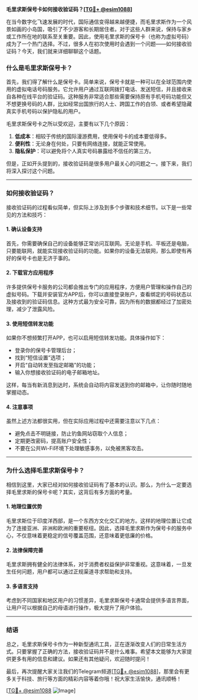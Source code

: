 **毛里求斯保号卡如何接收验证码？[[TG💪+ @esim1088](https://t.me/s/esim1088)]**

在当今数字化飞速发展的时代，国际通信变得越来越便捷，而毛里求斯作为一个风景如画的小岛国，吸引了不少游客和长期居住者。对于这些人群来说，保持与家乡或工作所在地的联系至关重要。因此，使用毛里求斯的保号卡（也称为虚拟号码）成为了一个热门选择。不过，很多人在初次使用时会遇到一个问题——如何接收验证码？今天，我们就来详细聊聊这个话题。

### 什么是毛里求斯保号卡？

首先，我们得了解什么是保号卡。简单来说，保号卡就是一种可以在全球范围内使用的虚拟电话号码服务。它允许用户通过互联网拨打电话、发送短信，并且接收来自各种在线平台的验证码。这种服务非常适合那些需要保持原有手机号码功能但又不想更换号码的人群，比如经常出国旅行的人士、跨国工作的白领、或者希望隐藏真实手机号码以保护隐私的用户。

毛里求斯保号卡之所以受欢迎，主要有以下几个原因：

1. **低成本**：相较于传统的国际漫游费用，使用保号卡的成本要低得多。
2. **便利性**：无论身在何处，只要有网络连接，就能正常使用。
3. **隐私保护**：可以避免将个人真实号码暴露给不信任的第三方。

但是，正如开头提到的，接收验证码是很多用户最关心的问题之一。接下来，我们将深入探讨这个问题。

---

### 如何接收验证码？

接收验证码的过程看似简单，但实际上涉及到多个步骤和技术细节。以下是一些常见的方法和技巧：

#### 1. 确认设备支持

首先，你需要确保自己的设备能够正常访问互联网。无论是手机、平板还是电脑，只要能联网，就能实现接收验证码的功能。如果你的设备无法联网，那么即使有再好的保号卡也是无济于事的。

#### 2. 下载官方应用程序

许多提供保号卡服务的公司都会推出专门的应用程序，方便用户管理和操作自己的虚拟号码。下载并安装官方APP后，你可以直接登录账户，查看绑定的号码状态以及接收到的验证码信息。这种方式最为安全可靠，因为所有的数据都经过了加密处理，减少了泄露风险。

#### 3. 使用短信转发功能

如果你不想频繁打开APP，也可以启用短信转发功能。具体操作如下：
- 登录你的保号卡管理后台；
- 找到“短信设置”选项；
- 开启“自动转发至指定邮箱”的功能；
- 输入你想接收验证码的电子邮箱地址。

这样，每当有新消息到达时，系统会自动将内容发送到你的邮箱中，让你随时随地掌握动态。

#### 4. 注意事项

虽然上述方法都很实用，但在实际应用过程中还需要注意以下几点：
- 避免点击不明链接，防止钓鱼网站窃取个人信息；
- 定期更改密码，提高账户安全性；
- 不要在公共Wi-Fi环境下处理敏感事务，以免被黑客攻击。

---

### 为什么选择毛里求斯保号卡？

相信到这里，大家已经对如何接收验证码有了基本的认识。那么，为什么一定要选择毛里求斯的保号卡呢？其实，这背后有多方面的考量。

#### 1. 地理位置优势

毛里求斯位于印度洋西部，是一个东西方文化交汇的地方。这样的地理位置让它成为了连接亚洲、非洲和欧洲的重要枢纽。因此，选择毛里求斯作为保号卡的服务中心，不仅意味着更稳定的信号覆盖范围，还意味着更低廉的价格。

#### 2. 法律保障完善

毛里求斯拥有健全的法律体系，对于消费者权益保护非常重视。这意味着，一旦发生任何问题，用户都可以通过正规渠道寻求帮助和支持。

#### 3. 多语言支持

考虑到不同国家和地区用户的习惯差异，毛里求斯保号卡通常会提供多语言界面，让用户可以根据自己的母语进行操作，极大提升了用户体验。

---

### 结语

总之，毛里求斯保号卡作为一种新型通讯工具，正在逐渐改变人们的日常生活方式。只要掌握了正确的方法，接收验证码并不是什么难事。希望本文能够为大家提供更多有用的信息和建议。如果还有其他疑问，欢迎随时提问！

最后，再次提醒大家关注我们的Telegram频道[[TG💪+ @esim1088](https://t.me/s/esim1088)]，那里会有更多关于科技、旅行等方面的精彩内容等着你哦！祝大家生活愉快，通讯顺畅！

[[TG💪+ @esim1088](https://t.me/s/esim1088) ![Image](https://i.postimg.cc/4NQfJmqS/Snipaste-2025-05-13-00-14-12.png)]